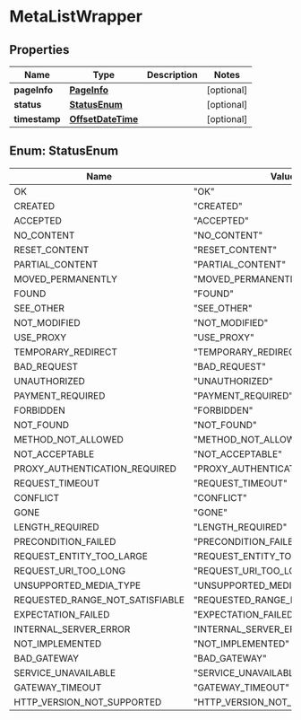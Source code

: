
# MetaListWrapper

## Properties
Name | Type | Description | Notes
------------ | ------------- | ------------- | -------------
**pageInfo** | [**PageInfo**](PageInfo.md) |  |  [optional]
**status** | [**StatusEnum**](#StatusEnum) |  |  [optional]
**timestamp** | [**OffsetDateTime**](OffsetDateTime.md) |  |  [optional]


<a name="StatusEnum"></a>
## Enum: StatusEnum
Name | Value
---- | -----
OK | &quot;OK&quot;
CREATED | &quot;CREATED&quot;
ACCEPTED | &quot;ACCEPTED&quot;
NO_CONTENT | &quot;NO_CONTENT&quot;
RESET_CONTENT | &quot;RESET_CONTENT&quot;
PARTIAL_CONTENT | &quot;PARTIAL_CONTENT&quot;
MOVED_PERMANENTLY | &quot;MOVED_PERMANENTLY&quot;
FOUND | &quot;FOUND&quot;
SEE_OTHER | &quot;SEE_OTHER&quot;
NOT_MODIFIED | &quot;NOT_MODIFIED&quot;
USE_PROXY | &quot;USE_PROXY&quot;
TEMPORARY_REDIRECT | &quot;TEMPORARY_REDIRECT&quot;
BAD_REQUEST | &quot;BAD_REQUEST&quot;
UNAUTHORIZED | &quot;UNAUTHORIZED&quot;
PAYMENT_REQUIRED | &quot;PAYMENT_REQUIRED&quot;
FORBIDDEN | &quot;FORBIDDEN&quot;
NOT_FOUND | &quot;NOT_FOUND&quot;
METHOD_NOT_ALLOWED | &quot;METHOD_NOT_ALLOWED&quot;
NOT_ACCEPTABLE | &quot;NOT_ACCEPTABLE&quot;
PROXY_AUTHENTICATION_REQUIRED | &quot;PROXY_AUTHENTICATION_REQUIRED&quot;
REQUEST_TIMEOUT | &quot;REQUEST_TIMEOUT&quot;
CONFLICT | &quot;CONFLICT&quot;
GONE | &quot;GONE&quot;
LENGTH_REQUIRED | &quot;LENGTH_REQUIRED&quot;
PRECONDITION_FAILED | &quot;PRECONDITION_FAILED&quot;
REQUEST_ENTITY_TOO_LARGE | &quot;REQUEST_ENTITY_TOO_LARGE&quot;
REQUEST_URI_TOO_LONG | &quot;REQUEST_URI_TOO_LONG&quot;
UNSUPPORTED_MEDIA_TYPE | &quot;UNSUPPORTED_MEDIA_TYPE&quot;
REQUESTED_RANGE_NOT_SATISFIABLE | &quot;REQUESTED_RANGE_NOT_SATISFIABLE&quot;
EXPECTATION_FAILED | &quot;EXPECTATION_FAILED&quot;
INTERNAL_SERVER_ERROR | &quot;INTERNAL_SERVER_ERROR&quot;
NOT_IMPLEMENTED | &quot;NOT_IMPLEMENTED&quot;
BAD_GATEWAY | &quot;BAD_GATEWAY&quot;
SERVICE_UNAVAILABLE | &quot;SERVICE_UNAVAILABLE&quot;
GATEWAY_TIMEOUT | &quot;GATEWAY_TIMEOUT&quot;
HTTP_VERSION_NOT_SUPPORTED | &quot;HTTP_VERSION_NOT_SUPPORTED&quot;



